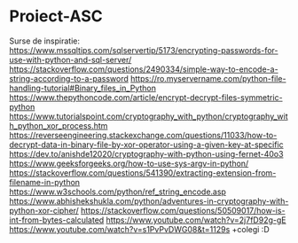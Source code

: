 # Proiect-ASC
Surse de inspiratie: https://www.mssqltips.com/sqlservertip/5173/encrypting-passwords-for-use-with-python-and-sql-server/ https://stackoverflow.com/questions/2490334/simple-way-to-encode-a-string-according-to-a-password https://ro.myservername.com/python-file-handling-tutorial#Binary_files_in_Python https://www.thepythoncode.com/article/encrypt-decrypt-files-symmetric-python https://www.tutorialspoint.com/cryptography_with_python/cryptography_with_python_xor_process.htm https://reverseengineering.stackexchange.com/questions/11033/how-to-decrypt-data-in-binary-file-by-xor-operator-using-a-given-key-at-specific https://dev.to/anishde12020/cryptography-with-python-using-fernet-40o3 https://www.geeksforgeeks.org/how-to-use-sys-argv-in-python/ https://stackoverflow.com/questions/541390/extracting-extension-from-filename-in-python https://www.w3schools.com/python/ref_string_encode.asp https://www.abhishekshukla.com/python/adventures-in-cryptography-with-python-xor-cipher/ https://stackoverflow.com/questions/50509017/how-is-int-from-bytes-calculated https://www.youtube.com/watch?v=2j7fD92g-gE https://www.youtube.com/watch?v=s1PvPvDWG08&t=1129s +colegi :D
